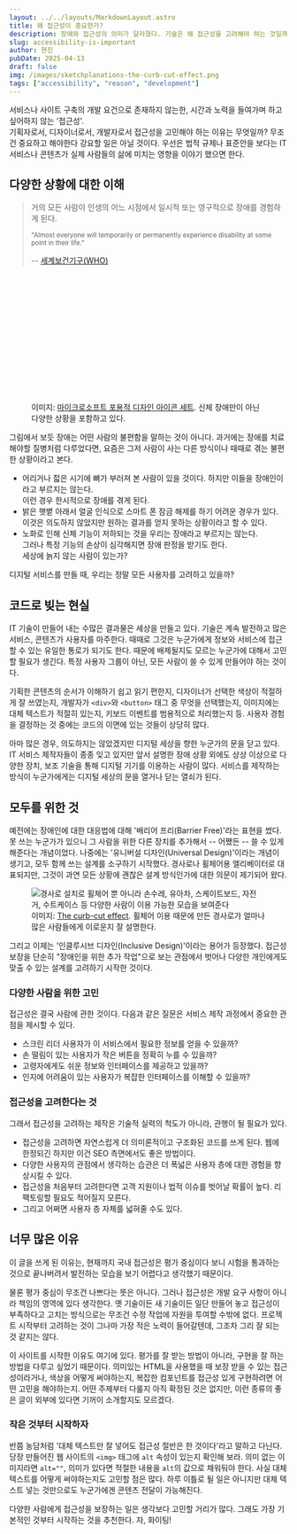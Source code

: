 ```yaml
---
layout: ../../layouts/MarkdownLayout.astro
title: 왜 접근성이 중요한가?
description: 장애와 접근성의 의미가 달라졌다. 기술은 왜 접근성을 고려해야 하는 것일까?
slug: accessibility-is-important
author: 현진
pubDate: 2025-04-13
draft: false
img: /images/sketchplanations-the-curb-cut-effect.png
tags: ["accessibility", "reason", "development"]
---
```


서비스나 사이트 구축의 개발 요건으로 존재하지 않는한, 시간과 노력을 들여가며 하고 싶어하지 않는 '접근성'.   
기획자로서, 디자이너로서, 개발자로서 접근성을 고민해야 하는 이유는 무엇일까? 무조건 중요하고 해야한다 강요할 일은 아닐 것이다. 우선은 법적 규제나 표준안을 보다는 IT 서비스나 콘텐츠가 실제 사람들의 삶에 미치는 영향을 이야기 했으면 한다.

## 다양한 상황에 대한 이해
> 거의 모든 사람이 인생의 어느 시점에서 일시적 또는 영구적으로 장애를 경험하게 된다.
>
> <small lang="en">"Almost everyone will temporarily or permanently experience disability at some point in their life."</small>
>
> -- [세계보건기구(WHO)](https://www.who.int/southeastasia/activities/strengthening-disability-inclusion-in-health-services "World Health Organization")

<figure>
	<svg role="img" aria-label="다양한 사람들이 다양한 옷차림으로 모여 있고, 눈에 띄는 장애가 있는 사람들도 있다." viewBox="0 0 712 388" fill="none" xmlns="http://www.w3.org/2000/svg">
		<title>다양한 사람들이 다양한 옷차림으로 모여 있고, 눈에 띄는 장애가 있는 사람들도 있다.</title>
		<g clip-path="url(#clip0_666_21511)">
			<path d="M331.394 35.7058V43.2174C331.394 54.21 340.38 63.0041 351.383 63.0041C362.386 63.0041 371.371 54.0268 371.371 43.2174V33.1409" stroke-miterlimit="10"></path>
			<path d="M371.371 40.6525V33.141C371.371 22.1483 362.386 13.3542 351.383 13.3542C340.38 13.3542 331.394 22.3315 331.394 33.141V43.2174" stroke-miterlimit="10"></path>
			<path d="M336.346 105.509V165.419M366.237 165.419V83.1572" stroke-miterlimit="10"></path>
			<path d="M380.863 128.312V93.5019C380.863 77.013 367.476 63.6387 350.972 63.6387C334.467 63.6387 321.081 77.013 321.081 93.5019V105.96H356.107" stroke-miterlimit="10"></path>
			<path d="M336.346 127.86H366.237" stroke-miterlimit="10"></path>
			<path d="M336.346 117.967H366.237" stroke-miterlimit="10"></path>
			<path d="M331.394 35.5225C331.394 42.6677 336.712 48.8968 344.047 51.4617C344.231 49.6296 345.698 48.164 347.165 48.164H355.417C357.067 48.164 358.351 49.6296 358.535 51.4617C366.237 49.08 371.188 42.8509 371.188 35.5225" stroke-miterlimit="10"></path>
			<path d="M371.188 33.1409H331.394" stroke-miterlimit="10"></path>
			<path d="M635.991 80.5925V113.021M665.882 113.021V80.5925" stroke-miterlimit="10"></path>
			<path d="M640.943 122.914V155.342M660.932 155.342V122.914" stroke-miterlimit="10"></path>
			<path d="M620.957 122.914V91.5848C620.957 75.8287 632.51 62.0879 648.281 60.8055C666.069 59.3398 680.923 73.2638 680.923 90.6687V123.097" stroke-miterlimit="10"></path>
			<path d="M660.748 63.0039C660.748 68.5002 656.347 72.8973 650.846 72.8973C645.344 72.8973 640.943 68.5002 640.943 63.0039" stroke-miterlimit="10"></path>
			<path d="M628.472 100.562V165.419" stroke-miterlimit="10"></path>
			<path d="M673.402 100.562V165.419" stroke-miterlimit="10"></path>
			<path d="M623.338 132.808H627.006" stroke-miterlimit="10"></path>
			<path d="M674.686 132.808H678.353" stroke-miterlimit="10"></path>
			<path d="M630.856 113.021H670.834" stroke-miterlimit="10"></path>
			<path d="M633.424 155.342H668.266" stroke-miterlimit="10"></path>
			<path d="M531.097 107.891V90.4858C531.097 73.9969 517.71 60.6226 501.205 60.6226C484.701 60.6226 471.314 73.9969 471.314 90.4858" stroke-miterlimit="10"></path>
			<path d="M491.12 140.319V165.236M511.108 165.236V140.319" stroke-miterlimit="10" stroke-linejoin="round"></path>
			<path d="M511.107 63.0039C511.107 68.5002 506.706 72.8973 501.205 72.8973C495.703 72.8973 491.302 68.5002 491.302 63.0039" stroke-miterlimit="10" stroke-linecap="round" stroke-linejoin="round"></path>
			<path d="M501.021 73.0812V95.4328" stroke-miterlimit="10"></path>
			<path d="M516.059 85.5391V102.944L521.01 140.319H481.033L486.167 102.944" stroke-miterlimit="10"></path>
			<path d="M483.6 35.7061V43.2177C483.6 52.9278 491.485 60.6226 501.021 60.6226C510.74 60.6226 518.442 52.7446 518.442 43.2177V35.7061" stroke-miterlimit="10"></path>
			<path d="M476.083 45.5993V32.5913C476.083 19.217 487.636 8.22437 501.023 8.22437C514.41 8.22437 525.963 19.0338 525.963 32.5913V45.5993" stroke-miterlimit="10"></path>
			<path d="M486.168 100.562H496.071" stroke-miterlimit="10"></path>
			<path d="M506.158 100.562H513.493" stroke-miterlimit="10"></path>
			<path d="M473.698 35.8889H528.53" stroke-miterlimit="10"></path>
			<path d="M486.169 102.761C486.169 111.005 479.567 117.601 471.315 117.601C463.063 117.601 456.461 111.005 456.461 102.761C456.461 94.5162 463.063 87.9207 471.315 87.9207C479.384 88.1039 486.169 94.6994 486.169 102.761Z" stroke-miterlimit="10"></path>
			<path d="M531.097 115.402V165.235" stroke-miterlimit="10"></path>
			<path d="M501.021 35.7054V10.7888" stroke-miterlimit="10"></path>
			<path d="M523.579 122.914H538.433" stroke-miterlimit="10"></path>
			<path d="M476.083 50.5463V60.6228" stroke-miterlimit="10"></path>
			<path d="M525.961 50.5463V60.6228" stroke-miterlimit="10"></path>
			<path d="M501.023 105.509C503.758 105.509 505.974 103.294 505.974 100.562C505.974 97.8303 503.758 95.6156 501.023 95.6156C498.289 95.6156 496.072 97.8303 496.072 100.562C496.072 103.294 498.289 105.509 501.023 105.509Z" stroke-miterlimit="10"></path>
			<path d="M525.045 10.9727C524.128 13.7208 521.561 15.5529 518.443 15.5529" stroke-miterlimit="10"></path>
			<path d="M476.083 10.9727C477 13.7208 479.567 15.5529 482.685 15.5529" stroke-miterlimit="10"></path>
			<path d="M493.686 48.1647C494.969 51.096 497.903 53.1113 501.204 53.1113C504.505 53.1113 507.439 51.096 508.723 48.1647H493.686Z" class="fills"></path>
			<path d="M44.2168 48.1647C45.5005 51.096 48.4346 53.1113 51.7354 53.1113C55.0363 53.1113 57.9704 51.096 59.2541 48.1647H44.2168Z" class="fills"></path>
			<path d="M321.307 93.0507H348.814" stroke-miterlimit="10"></path>
			<path d="M348.266 105.509V65.5688" stroke-miterlimit="10"></path>
			<path d="M64.2065 93.0507C66.9573 93.0507 69.1579 95.2492 69.1579 97.9973C69.1579 100.746 66.9573 102.944 64.2065 102.944" stroke-miterlimit="10"></path>
			<path d="M36.6997 80.5925V165.236" stroke-miterlimit="10"></path>
			<path d="M21.8452 127.861V90.4858C21.8452 73.9969 35.2321 60.6226 51.7364 60.6226C68.2408 60.6226 81.6278 73.9969 81.6278 90.4858V110.456H64.2065" stroke-miterlimit="10"></path>
			<path d="M36.6997 120.349H66.7743V165.236" stroke-miterlimit="10"></path>
			<path d="M31.7485 30.5758V40.6524C31.7485 51.645 40.7342 60.439 51.7372 60.439C62.74 60.439 71.7258 51.4618 71.7258 40.6524V28.0109" stroke-miterlimit="10"></path>
			<path d="M31.7485 31.3085V13.5372L35.9663 8.95691L39.8173 12.9875L43.8517 8.95691L47.8861 12.9875L51.7372 8.95691L55.7715 12.9875L59.8059 8.95691L63.8403 12.9875L67.6915 8.95691L71.7258 12.9875V30.7589" stroke-miterlimit="10"></path>
			<path d="M31.7485 25.6295H71.7258" stroke-miterlimit="10"></path>
			<path d="M61.6389 93.0507H49.1689V110.456H61.6389V93.0507Z" stroke-miterlimit="10"></path>
			<path d="M36.6997 130.425H66.7743" stroke-miterlimit="10"></path>
			<path d="M64.2065 63.0039L51.7366 73.0805L39.2666 63.0039" stroke-miterlimit="10" stroke-linejoin="bevel"></path>
			<path d="M186.52 80.5925V165.419M216.411 165.419V80.5925" stroke-miterlimit="10"></path>
			<path d="M171.67 127.861V90.4858C171.67 73.9969 185.057 60.6226 201.562 60.6226C218.066 60.6226 231.453 73.9969 231.453 90.4858V127.861" stroke-miterlimit="10"></path>
			<path d="M186.52 125.479H216.595" stroke-miterlimit="10"></path>
			<path d="M186.52 113.021H216.595" stroke-miterlimit="10"></path>
			<path d="M181.573 30.576V40.6526C181.573 51.6452 190.558 60.4392 201.561 60.4392C212.564 60.4392 221.55 51.462 221.55 40.6526V30.576" stroke-miterlimit="10"></path>
			<path d="M201.561 10.7888C190.558 10.7888 181.573 19.7661 181.573 30.5755V40.652" stroke-miterlimit="10"></path>
			<path d="M196.607 43.2176C193.856 43.2176 191.656 41.019 191.656 38.2709C191.656 35.5227 193.856 33.3242 196.607 33.3242" stroke-miterlimit="10"></path>
			<path d="M211.461 63.0039C211.461 68.5002 207.06 72.8973 201.558 72.8973C196.057 72.8973 191.656 68.5002 191.656 63.0039" stroke-miterlimit="10" stroke-linecap="round" stroke-linejoin="round"></path>
			<path d="M189.09 14.2698C189.09 14.453 189.273 14.453 189.273 14.6362C195.692 23.4303 206.144 29.2931 217.881 29.2931C221.182 29.2931 224.483 28.7435 227.6 27.8274C225.216 18.1172 215.13 10.7888 203.21 10.7888H199.176" stroke-miterlimit="10"></path>
			<path d="M216.597 52.928C213.296 52.928 210.362 50.9127 209.078 47.9813H219.164" class="fills"></path>
			<path d="M635.991 53.1113C639.292 53.1113 642.226 51.096 643.51 48.1647H633.424" class="fills"></path>
			<path d="M630.856 35.7061V40.8359C630.856 51.8285 639.842 60.6226 650.845 60.6226C661.848 60.6226 670.834 51.6453 670.834 40.8359V35.7061" stroke-miterlimit="10"></path>
			<path d="M670.834 35.706H613.435V32.9578C613.435 32.9578 620.037 25.8126 630.856 25.8126" stroke-miterlimit="10"></path>
			<path d="M631.224 28.1943V13.3542H653.963C663.315 13.3542 670.834 21.2323 670.834 30.576V35.5227" stroke-miterlimit="10"></path>
			<path d="M461.229 298.979V297.513C461.229 281.024 474.065 266.917 490.57 266.55H496.071" stroke-miterlimit="10"></path>
			<path d="M476.266 246.581C476.266 257.757 485.252 266.551 496.255 266.551C507.258 266.551 516.243 257.574 516.243 246.764V236.688" stroke-miterlimit="10"></path>
			<path d="M493.687 236.688H521.195C521.195 226.794 512.209 216.901 501.206 216.901C501.206 216.901 496.805 216.718 496.255 216.718C485.252 216.718 476.266 225.695 476.266 236.505V246.581" stroke-miterlimit="10"></path>
			<path d="M31.9312 246.581V254.276C31.9312 265.268 40.9169 274.062 51.9198 274.062C62.9228 274.062 71.9085 265.085 71.9085 254.276V244.199" stroke-miterlimit="10"></path>
			<path d="M71.9085 251.711V244.199C71.9085 233.206 62.9228 224.412 51.9198 224.412C40.9169 224.412 31.9312 233.39 31.9312 244.199V254.276" stroke-miterlimit="10"></path>
			<path d="M66.7749 373.912V289.086" stroke-miterlimit="10"></path>
			<path d="M36.8823 289.086V373.912" stroke-miterlimit="10"></path>
			<path d="M70.0728 275.161C77.2247 280.658 81.8092 289.269 81.8092 298.979V336.354" stroke-miterlimit="10"></path>
			<path d="M21.8452 336.354V298.979C21.8452 290.002 25.6962 282.124 31.9312 276.628" stroke-miterlimit="10"></path>
			<path d="M36.8823 333.971H66.7735" stroke-miterlimit="10"></path>
			<path d="M36.8823 323.896H66.7735" stroke-miterlimit="10"></path>
			<path d="M69.3421 261.603L77.5942 266.183V269.115L51.7374 291.649L26.064 269.115V266.183L33.9494 261.786" stroke-miterlimit="10"></path>
			<path d="M51.7368 291.651V333.972" stroke-miterlimit="10"></path>
			<path d="M31.9312 244.199H71.7251" stroke-miterlimit="10"></path>
			<path d="M31.9312 251.527H71.7251" stroke-miterlimit="10"></path>
			<path d="M494.971 371.347C513.606 371.347 528.713 356.255 528.713 337.637C528.713 319.019 513.606 303.926 494.971 303.926C476.335 303.926 461.229 319.019 461.229 337.637C461.229 356.255 476.335 371.347 494.971 371.347Z" stroke-miterlimit="10"></path>
			<path d="M503.59 266.733V306.49" stroke-miterlimit="10"></path>
			<path d="M463.796 304.109H526.146" stroke-miterlimit="10"></path>
			<path d="M488.735 291.651H501.205" stroke-miterlimit="10"></path>
			<path d="M488.735 279.192H501.205" stroke-miterlimit="10"></path>
			<path d="M471.132 361.453L518.811 314.002" stroke-miterlimit="10"></path>
			<path d="M471.132 314.002L518.811 361.453" stroke-miterlimit="10"></path>
			<path d="M528.711 333.971L550.533 356.506L558.419 348.811" stroke-miterlimit="10"></path>
			<path d="M537.332 371.347C540.776 371.347 543.567 368.558 543.567 365.118C543.567 361.677 540.776 358.888 537.332 358.888C533.889 358.888 531.097 361.677 531.097 365.118C531.097 368.558 533.889 371.347 537.332 371.347Z" stroke-miterlimit="10"></path>
			<path d="M445.641 266.733H461.228V338.918" stroke-miterlimit="10"></path>
			<path d="M59.4385 284.139V298.979" stroke-miterlimit="10"></path>
			<path d="M44.2168 284.139V298.979" stroke-miterlimit="10"></path>
			<path d="M51.92 224.228C56.0725 224.228 59.4387 220.865 59.4387 216.716C59.4387 212.568 56.0725 209.205 51.92 209.205C47.7676 209.205 44.4014 212.568 44.4014 216.716C44.4014 220.865 47.7676 224.228 51.92 224.228Z" stroke-miterlimit="10"></path>
			<path d="M186.706 286.52V371.347M216.597 371.347V286.52" stroke-miterlimit="10"></path>
			<path d="M186.706 331.407H216.597" stroke-miterlimit="10"></path>
			<path d="M186.706 341.484H216.597" stroke-miterlimit="10"></path>
			<path d="M171.67 333.972V296.597C171.67 280.108 185.057 266.733 201.562 266.733C218.066 266.733 231.453 280.108 231.453 296.597V301.543" stroke-miterlimit="10"></path>
			<path d="M211.648 269.116C211.648 274.613 207.246 279.01 201.745 279.01C196.244 279.01 191.842 274.613 191.842 269.116" stroke-miterlimit="10" stroke-linecap="round" stroke-linejoin="round"></path>
			<path d="M199.176 248.047C199.176 251.528 196.425 254.276 192.941 254.276C189.456 254.276 186.706 251.528 186.706 248.047" class="fills"></path>
			<path d="M216.597 248.047C216.597 251.528 213.846 254.276 210.362 254.276C206.878 254.276 204.127 251.528 204.127 248.047" class="fills"></path>
			<path d="M231.633 371.346V309.054H241.535" stroke-miterlimit="10"></path>
			<path d="M221.55 239.252V246.214C221.55 256.107 214.582 265.085 204.679 266.55C192.392 268.382 181.573 258.856 181.573 246.947V239.252" stroke-miterlimit="10"></path>
			<path d="M139.209 371.346C139.209 366.583 143.06 362.919 147.645 362.919C152.229 362.919 156.08 366.766 156.08 371.346" stroke-miterlimit="10"></path>
			<path d="M157.182 368.966H159.749C166.351 368.966 171.669 363.653 171.669 357.057V356.507" stroke-miterlimit="10"></path>
			<path d="M156.63 371.347C156.63 357.423 145.443 346.247 131.506 346.247" stroke-miterlimit="10"></path>
			<path d="M129.124 346.431H116.654L111.703 338.919L129.308 331.407V371.347" stroke-miterlimit="10"></path>
			<path d="M129.307 331.407V324.079" stroke-miterlimit="10"></path>
			<path d="M221.55 246.58H181.573" stroke-miterlimit="10"></path>
			<path d="M221.55 246.58H224.117C229.068 246.58 233.653 242.916 233.653 237.969C233.653 237.969 233.653 237.602 233.653 237.419C233.47 233.755 231.269 230.641 228.152 229.358C229.802 226.243 229.619 222.213 227.051 219.281L226.685 218.915C224.301 216.167 220.45 215.251 217.332 216.35C216.598 213.052 214.214 210.304 210.73 209.388C210.73 209.388 210.363 209.388 210.363 209.205C207.062 208.472 203.578 209.571 201.378 212.136C199.177 209.755 195.693 208.472 192.392 209.388C188.908 210.304 186.34 213.052 185.607 216.35C182.306 215.251 178.455 216.167 176.071 219.098L175.888 219.281C173.504 222.213 173.137 226.06 174.787 229.175C171.67 230.457 169.286 233.572 169.103 237.236V237.786C169.103 242.732 173.137 246.763 178.088 246.763H179.005" stroke-miterlimit="10"></path>
			<path d="M221.55 239.253C221.55 228.26 181.573 228.26 181.573 239.253" stroke-miterlimit="10"></path>
			<path d="M658.548 256.658C657.264 253.726 654.33 251.711 651.029 251.711C647.729 251.711 644.794 253.726 643.511 256.658H658.548Z" class="fills"></path>
			<path d="M651.03 266.55V321.513" stroke-miterlimit="10"></path>
			<path d="M635.991 286.52V371.347" stroke-miterlimit="10"></path>
			<path d="M680.92 333.972V297.147C680.92 280.475 667.166 266.917 650.478 267.284C633.974 267.65 621.137 281.757 621.137 298.246V301.727H618.57V256.841" stroke-miterlimit="10"></path>
			<path d="M635.991 331.407H665.882" stroke-miterlimit="10"></path>
			<path d="M635.991 321.515H665.882" stroke-miterlimit="10"></path>
			<path d="M631.039 246.581V234.123C631.039 234.123 626.271 234.123 626.087 234.123C626.087 226.611 631.039 220.748 636.173 217.634V204.26C636.173 209.389 642.408 214.153 651.027 214.153H651.577C662.58 214.153 671.199 224.413 671.199 235.405V246.581C666.248 246.581 658.363 242.367 658.363 229.726C658.363 235.405 653.962 236.504 648.277 236.504H641.308C640.941 236.688 640.391 246.581 631.039 246.581Z" stroke-miterlimit="10"></path>
			<path d="M631.041 244.199V247.314C631.041 258.306 640.027 267.1 651.03 267.1C662.033 267.1 671.018 258.123 671.018 247.314" stroke-miterlimit="10"></path>
			<path d="M665.882 371.347V286.52" stroke-miterlimit="10"></path>
			<path d="M44.4014 261.786C45.685 264.718 48.6192 266.733 51.92 266.733C55.2209 266.733 58.155 264.718 59.4387 261.786H44.4014Z" class="fills"></path>
			<path d="M336.529 294.032V371.347M366.42 371.347V291.467" stroke-miterlimit="10"></path>
			<path d="M381.458 333.972V296.597C381.458 280.108 368.071 266.733 351.566 266.733C335.062 266.733 321.675 280.108 321.675 296.597V301.543H319.108L301.687 274.062" stroke-miterlimit="10"></path>
			<path d="M336.529 331.407H366.42" stroke-miterlimit="10"></path>
			<path d="M336.529 321.515H366.42" stroke-miterlimit="10"></path>
			<path d="M331.394 246.765C331.394 258.673 342.214 268.2 354.5 266.368C364.403 264.902 371.371 255.925 371.371 246.032V237.421C371.371 227.527 364.403 218.55 354.5 217.084C342.214 215.252 331.394 224.779 331.394 236.688V246.765Z" stroke-miterlimit="10"></path>
			<path d="M373.94 276.627H379.808C384.393 276.627 387.693 272.413 387.693 267.833C387.693 267.833 381.459 267.833 381.459 262.52V237.42C381.459 234.305 379.625 231.924 376.507 231.924C373.39 231.924 371.373 234.855 371.373 237.97V241.817" stroke-miterlimit="10"></path>
			<path d="M368.254 254.093C357.618 254.093 348.999 245.482 348.999 234.856H331.578" stroke-miterlimit="10"></path>
			<path d="M305.538 265.819L315.624 280.842" stroke-miterlimit="10"></path>
			<path d="M336.53 259.038C339.831 259.038 342.765 257.023 344.049 254.092H333.963" class="fills"></path>
			<path d="M511.108 259.038C507.808 259.038 504.874 257.023 503.59 254.092H513.676" class="fills"></path>
			<path d="M354.498 266.367V318.948" stroke-miterlimit="10"></path>
			<path d="M478.649 254.092C488.369 254.092 496.071 246.214 496.071 236.687V234.122" stroke-miterlimit="10"></path>
		</g>
		<defs>
			<clipPath id="clip0_666_21511">
				<rect width="712" height="388" class="fills">
			</rect>
			</clipPath>
		</defs>
	</svg>
	<figcaption>이미지: <a href="https://inclusive.microsoft.design">마이크로소프트 포용적 디자인 아이콘 세트</a>. 신체 장애만이 아닌 다양한 상황을 포함하고 있다.</figcaption>
</figure>

그림에서 보듯 장애는 어떤 사람의 불편함을 말하는 것이 아니다. 과거에는 장애를 치료해야할 질병처럼 다루었다면, 요즘은 그저 사람이 사는 다른 방식이나 때때로 겪는 불편한 상황이라고 본다.

* 어리거나 젋은 시기에 뼈가 부러져 본 사람이 있을 것이다. 하지만 이들을 장애인이라고 부르지는 않는다.   
이런 경우 한시적으로 장애를 겪게 된다.
* 밝은 햇볕 아래서 얼굴 인식으로 스마트 폰 잠금 해제를 하기 어려운 경우가 있다.   
이것은 의도하지 않았지만 원하는 결과를 얻지 못하는 상황이라고 할 수 있다.
* 노화로 인해 신체 기능이 저하되는 것을 우리는 장애라고 부르지는 않는다.   
그러나 특정 기능의 손상이 심각해지면 장애 판정을 받기도 한다.   
세상에 늙지 않는 사람이 있는가?

디지털 서비스를 만들 때, 우리는 정말 모든 사용자를 고려하고 있을까?

## 코드로 빚는 현실
IT 기술이 만들어 내는 수많은 결과물은 세상을 만들고 있다. 기술은 계속 발전하고 많은 서비스, 콘텐츠가 사용자를 마주한다. 때때로 그것은 누군가에게 정보와 서비스에 접근할 수 있는 유일한 통로가 되기도 한다. 때문에 배제될지도 모르는 누군가에 대해서 고민할 필요가 생긴다. 특정 사용자 그룹이 아닌, 모든 사람이 쓸 수 있게 만들어야 하는 것이다.

기획한 콘텐츠의 순서가 이해하기 쉽고 읽기 편한지, 디자이너가 선택한 색상이 적절하게 잘 쓰였는지, 개발자가 `<div>`와 `<button>` 태그 중 무엇을 선택했는지, 이미지에는 대체 텍스트가 적절히 있는지, 키보드 이벤트를 범용적으로 처리했는지 등. 사용자 경험을 결정하는 것 중에는 코드의 이면에 있는 것들이 상당히 많다.

아마 많은 경우, 의도하지는 않았겠지만 디지털 세상을 향한 누군가의 문을 닫고 있다. IT 서비스 제작자들이 종종 잊고 있지만 앞서 설명한 장애 상황 외에도 상상 이상으로 다양한 장치, 보조 기술을 통해 디지털 기기를 이용하는 사람이 많다. 서비스를 제작하는 방식이 누군가에게는 디지털 세상의 문을 열거나 닫는 열쇠가 된다.

## 모두를 위한 것
예전에는 장애인에 대한 대응법에 대해 '배리어 프리(<span lang="en">Barrier Free</span>)'라는 표현을 썼다. 못 쓰는 누군가가 있으니 그 사람을 위한 다른 장치를 추가해서 -- 어쨌든 -- 쓸 수 있게 해준다는 개념이었다. 나중에는 '유니버설 디자인(<span lang="en">Universal Design</span>)'이라는 개념이 생기고, 모두 함께 쓰는 설계를 소구하기 시작했다. 경사로나 휠체어용 엘리베이터로 대표되지만, 그것이 과연 모든 상황에 괜찮은 설계 방식인가에 대한 의문이 제기되어 왔다.

<figure>
	<img src="/images/sketchplanations-the-curb-cut-effect.png" alt="경사로 설치로 휠체어 뿐 아니라 손수레, 유아차, 스케이트보드, 자전거, 수트케이스 등 다양한 사람이 이용 가능한 모습을 보여준다" />
	<figcaption>이미지: <a href="https://sketchplanations.com/the-curb-cut-effect" lang="en">The curb-cut effect</a>. 휠체어 이용 때문에 만든 경사로가 얼마나 많은 사람들에게 이로운지 잘 설명한다.</figcaption>
</figure>

그리고 이제는 '인클루시브 디자인(<span lang="en">Inclusive Design</span>)'이라는 용어가 등장했다. 접근성 보장을 단순히 "장애인을 위한 추가 작업"으로 보는 관점에서 벗어나 다양한 개인에게도 맞출 수 있는 설계를 고려하기 시작한 것이다.

### 다양한 사람을 위한 고민
접근성은 결국 사람에 관한 것이다. 다음과 같은 질문은 서비스 제작 과정에서 중요한 관점을 제시할 수 있다.

* 스크린 리더 사용자가 이 서비스에서 필요한 정보를 얻을 수 있을까?
* 손 떨림이 있는 사용자가 작은 버튼을 정확히 누를 수 있을까?
* 고령자에게도 쉬운 정보와 인터페이스를 제공하고 있을까?
* 인지에 어려움이 있는 사용자가 복잡한 인터페이스를 이해할 수 있을까?

### 접근성을 고려한다는 것
그래서 접근성을 고려하는 제작은 기술적 실력의 척도가 아니라, 관행이 될 필요가 있다.

* 접근성을 고려하면 자연스럽게 더 의미론적이고 구조화된 코드를 쓰게 된다. 웹에 한정되긴 하지만 이건 SEO 측면에서도 좋은 방법이다.
* 다양한 사용자의 관점에서 생각하는 습관은 더 폭넓은 사용자 층에 대한 경험을 향상시킬 수 있다.
* 접근성을 처음부터 고려한다면 고객 지원이나 법적 이슈를 벗어날 확률이 높다. 리팩토링할 필요도 적어질지 모른다.
* 그리고 어쩌면 사용자 층 자체를 넓혀줄 수도 있다.

## 너무 많은 이유
이 글을 쓰게 된 이유는, 현재까지 국내 접근성은 평가 중심이다 보니 시험을 통과하는 것으로 끝나버려서 발전하는 모습을 보기 어렵다고 생각했기 때문이다.

물론 평가 중심이 무조건 나쁘다는 뜻은 아니다. 그러나 접근성은 개발 요구 사항이 아니라 책임의 영역에 있다 생각한다. 옛 기술이든 새 기술이든 일단 만들어 놓고 접근성이 부족하다고 고치는 방식으로는 무조건 수정 작업에 자원을 투여할 수밖에 없다. 프로젝트 시작부터 고려하는 것이 그나마 가장 적은 노력이 들어갈텐데, 그조차 그리 잘 되는 것 같지는 않다.

이 사이트를 시작한 이유도 여기에 있다. 평가를 잘 받는 방법이 아니라, 구현을 잘 하는 방법을 다루고 싶었기 때문이다. 의미있는 HTML을 사용했을 때 보장 받을 수 있는 접근성이라거나, 색상을 어떻게 써야하는지, 복잡한 컴포넌트를 접근성 있게 구현하려면 어떤 고민을 해야하는지. 어떤 주제부터 다룰지 아직 확정된 것은 없지만, 이런 종류의 좋은 글이 외부에 있다면 기꺼이 소개할지도 모르겠다.

### 작은 것부터 시작하자
반쯤 농담처럼 '대체 텍스트만 잘 넣어도 접근성 절반은 한 것이다'라고 말하고 다닌다. 당장 만들어진 웹 사이트의 `<img>` 태그에 `alt` 속성이 있는지 확인해 보라. 의미 없는 이미지라면 `alt=""`, 의미가 있다면 적절한 내용을 `alt`의 값으로 채워둬야 한다. 사실 대체 텍스트를 어떻게 써야하는지도 고민할 점은 많다. 하루 이틀로 될 일은 아니지만 대체 텍스트 넣는 것만으로도 누군가에겐 콘텐츠 전달이 가능해진다.

다양한 사람에게 접근성을 보장하는 일은 생각보다 고민할 거리가 많다. 그래도 가장 기본적인 것부터 시작하는 것을 추천한다. 자, 화이팅!

<style lang="scss">
	figure svg path {
		stroke-width: 4;
	}
	#main-content {
		figure svg path {
			stroke: black;
		}
		.fills {
			fill: black;
		}
	}
	.darkmode {
		#main-content {
			figure svg path {
				stroke: white;
			}
			.fills {
				fill: white;
			}
		}
	}
</style>